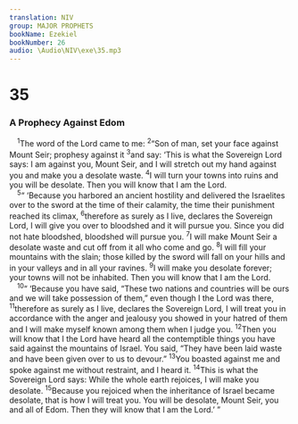 ```yaml
---
translation: NIV
group: MAJOR PROPHETS
bookName: Ezekiel 
bookNumber: 26
audio: \Audio\NIV\exe\35.mp3
---
```


<div class="title"><h1>35</h1><h3>A Prophecy Against Edom </h3></div>
<span class="verse exe_35_1"> <sup>1</sup>The word of the Lord came to me: </span>
<span class="verse exe_35_2"><sup>2</sup>“Son of man, set your face against Mount Seir; prophesy against it </span>
<span class="verse exe_35_3"><sup>3</sup>and say: ‘This is what the Sovereign Lord says: I am against you, Mount Seir, and I will stretch out my hand against you and make you a desolate waste. </span>
<span class="verse exe_35_4"><sup>4</sup>I will turn your towns into ruins and you will be desolate. Then you will know that I am the Lord. <br/></span>
<span class="verse exe_35_5"> <sup>5</sup>“ ‘Because you harbored an ancient hostility and delivered the Israelites over to the sword at the time of their calamity, the time their punishment reached its climax, </span>
<span class="verse exe_35_6"><sup>6</sup>therefore as surely as I live, declares the Sovereign Lord, I will give you over to bloodshed and it will pursue you. Since you did not hate bloodshed, bloodshed will pursue you. </span>
<span class="verse exe_35_7"><sup>7</sup>I will make Mount Seir a desolate waste and cut off from it all who come and go. </span>
<span class="verse exe_35_8"><sup>8</sup>I will fill your mountains with the slain; those killed by the sword will fall on your hills and in your valleys and in all your ravines. </span>
<span class="verse exe_35_9"><sup>9</sup>I will make you desolate forever; your towns will not be inhabited. Then you will know that I am the Lord. <br/></span>
<span class="verse exe_35_10"> <sup>10</sup>“ ‘Because you have said, “These two nations and countries will be ours and we will take possession of them,” even though I the Lord was there, </span>
<span class="verse exe_35_11"><sup>11</sup>therefore as surely as I live, declares the Sovereign Lord, I will treat you in accordance with the anger and jealousy you showed in your hatred of them and I will make myself known among them when I judge you. </span>
<span class="verse exe_35_12"><sup>12</sup>Then you will know that I the Lord have heard all the contemptible things you have said against the mountains of Israel. You said, “They have been laid waste and have been given over to us to devour.” </span>
<span class="verse exe_35_13"><sup>13</sup>You boasted against me and spoke against me without restraint, and I heard it. </span>
<span class="verse exe_35_14"><sup>14</sup>This is what the Sovereign Lord says: While the whole earth rejoices, I will make you desolate. </span>
<span class="verse exe_35_15"><sup>15</sup>Because you rejoiced when the inheritance of Israel became desolate, that is how I will treat you. You will be desolate, Mount Seir, you and all of Edom. Then they will know that I am the Lord.’ ” <br/></span>
